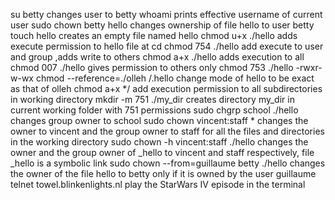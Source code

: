 su betty changes user to betty
whoami prints effective username of current user
sudo chown betty hello changes ownership of file hello to user betty
touch hello  creates an empty file named hello
chmod u+x ./hello adds execute permission to hello file at cd
chmod 754 ./hello add execute to user and group ,adds write to others
chmod a+x ./hello adds execution to all
chmod 007 ./hello gives permission to others only
chmod 753 ./hello -rwxr-w-wx
chmod --reference=./olleh /.hello change mode of hello to be exact as that of olleh
chmod a+x */  add execution permission to all subdirectories in working directory
mkdir -m 751 ./my_dir creates directory my_dir in current working folder with 751 permissions
sudo chgrp school ./hello changes group owner to school
sudo chown vincent:staff * changes the owner to vincent and the group owner to staff for all the files and directories in the working directory
sudo chown -h vincent:staff ./hello changes the owner and the group owner of _hello to vincent and staff respectively, file _hello is a symbolic link
sudo chown --from=guillaume betty ./hello changes the owner of the file hello to betty only if it is owned by the user guillaume
telnet towel.blinkenlights.nl play the StarWars IV episode in the terminal

